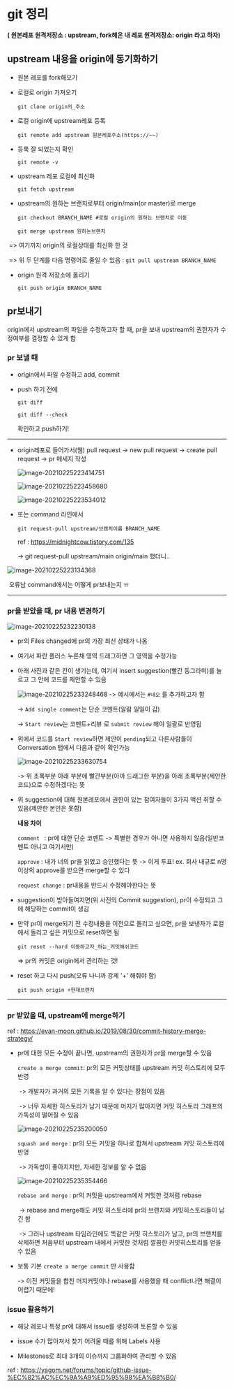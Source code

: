 # git 정리

**( 원본레포 원격저장소 : upstream, fork해온 내 레포 원격저장소: origin 라고 하자)**

## upstream 내용을 origin에 동기화하기

- 원본 레포를 fork해오기

- 로컬로 origin 가져오기

  `git clone origin의_주소`

- 로컬 origin에 upstream레포 등록

  `git remote add upstream 원본레포주소(https://~~)`

- 등록 잘 되었는지 확인

  `git remote -v   `

- upstream 레포 로컬에 최신화

  `git fetch upstream`

- upstream의 원하는 브랜치로부터 origin/main(or master)로 merge

  `git checkout BRANCH_NAME #로컬 origin의 원하는 브랜치로 이동`

  `git merge upstream 원하는브랜치`

​		=> 여기까지 origin의 로컬상태를 최신화 한 것

​		=> 위 두 단계를 다음 명령어로 줄일 수 있음 : `git pull upstream BRANCH_NAME`

- origin 원격 저장소에 올리기

  `git push origin BRANCH_NAME`

## pr보내기

origin에서 upstream의 파일을 수정하고자 할 때, pr을 보내 upstream의 권한자가 수정여부를 결정할 수 있게 함

### pr 보낼 때

- origin에서 파일 수정하고 add, commit

- push 하기 전에

  `git diff`

  `git diff --check`

  확인하고 push하기!

---

- origin레포로 들어가서(웹) pull request -> new pull request -> create pull request -> pr 메세지 작성

  ![image-20210225223414751](C:\Users\user\AppData\Roaming\Typora\typora-user-images\image-20210225223414751.png)

  ![image-20210225223458680](C:\Users\user\AppData\Roaming\Typora\typora-user-images\image-20210225223458680.png)

  ![image-20210225223534012](C:\Users\user\AppData\Roaming\Typora\typora-user-images\image-20210225223534012.png)

- 또는 command 라인에서

  `git request-pull upstream/브랜치이름 BRANCH_NAME`

  ref : https://midnightcow.tistory.com/135

  -> git request-pull upstream/main origin/main 했더니..

![image-20210225223134368](C:\Users\user\AppData\Roaming\Typora\typora-user-images\image-20210225223134368.png)

​			오류남 command에서는 어떻게 pr보내는지 ㅠ

---

### pr을 받았을 때, pr 내용 변경하기

![image-20210225232230138](C:\Users\user\AppData\Roaming\Typora\typora-user-images\image-20210225232230138.png)

- pr의 Files changed에 pr의 가장 최신 상태가 나옴

- 여기서 파란 플러스 누른채 영역 드래그하면 그 영역을 수정가능

- 아래 사진과 같은 칸이 생기는데, 여기서 insert suggestion(빨간 동그라미)를 눌르고 그 안에 코드를 제안할 수 있음

  ![image-20210225233248468](C:\Users\user\AppData\Roaming\Typora\typora-user-images\image-20210225233248468.png)
  -> 예시에서는 `#네오` 를 추가하고자 함

  -> `Add single comment`는 단순 코멘트(알람 일일이 감)

  -> `Start review`는  코멘트+리뷰 로 `submit review` 해야 일괄로 반영됨

- 위에서 코드를 `Start review`하면 제안이 `pending`되고 다른사람들이 Conversation 탭에서 다음과 같이 확인가능

  ![image-20210225233630754](C:\Users\user\AppData\Roaming\Typora\typora-user-images\image-20210225233630754.png)

  -> 위 초록부분 아래 부분에 빨간부분(아까 드래그한 부분)을 아래 초록부분(제안한 코드)으로  수정하겠다는 뜻

- 위 suggestion에 대해 원본레포에서 권한이 있는 참여자들이 3가지 액션 취할 수 있음(제안한 본인은 못함)

  **내용 차이**

  `comment ` : pr에 대한 단순 코멘트 -> 특별한 경우가 아니면 사용하지 않음(일반코멘트 아니고 여기서만)

  `approve` : 내가 너의 pr을 읽었고 승인했다는 뜻 -> 이게 투표! ex. 회사 내규로 n명이상의 approve를 받으면 merge할 수 있다

  `request change` : pr내용을 반드시 수정해야한다는 뜻

- suggestion이 받아들여지면(위 사진의 Commit suggestion), pr이 수정되고 그에 해당하는 commit이 생김 

- 만약 pr이 merge되기 전 수정내용을 이전으로 돌리고 싶으면, pr을 보낸자가 로컬에서 돌리고 싶은 커밋으로 reset하면 됨

  `git reset --hard 이동하고자_하는_커밋해쉬코드`

  => pr의 커밋은 origin에서 관리하는 것!

- reset 하고 다시 push(오류 나니까 강제 '+' 해줘야 함)

  `git push origin +현재브랜치`

---

### pr 받았을 때, upstream에 merge하기

ref : https://evan-moon.github.io/2019/08/30/commit-history-merge-strategy/

- pr에 대한 모든 수정이 끝나면, upstream의 권한자가 pr을 merge할 수 있음

  `create a merge commit`: pr의 모든 커밋상태를 upstream 커밋 히스토리에 모두 반영

  ​	-> 개발자가 과거의 모든 기록을 알 수 있다는 장점이 있음

  ​	-> 너무 자세한 히스토리가 남기 때문에 머지가 많아지면 커밋 히스토리 그래프의 가독성이 떨어질 수 있음

  ![image-20210225235200050](C:\Users\user\AppData\Roaming\Typora\typora-user-images\image-20210225235200050.png)

  `squash and merge` : pr의 모든 커밋을 하나로 합쳐서 upstream 커밋 히스토리에 반영

  ​	-> 가독성이 좋아지지만, 자세한 정보를 알 수 없음

  ![image-20210225235354466](C:\Users\user\AppData\Roaming\Typora\typora-user-images\image-20210225235354466.png)

  `rebase and merge` : pr의 커밋을 upstream에서 커밋한 것처럼 rebase

  ​	-> rebase and merge해도 커밋 히스토리에 pr의 브랜치와 커밋히스토리들이 남긴 함

  ​	-> 그러나 upstream 타임라인에도 똑같은 커밋 히스토리가 남고, pr의 브랜치를 삭제하면 처음부터 upstream 내에서 커밋한 것처럼 깔끔한 커밋히스토리를 얻을 수 있음 

- 보통  기본 `create a merge commit` 만 사용함

  -> 이전 커밋들을 합친 머지커밋이나 rebase를 사용했을 때 conflict나면 해결이 어렵기 때문에!

### issue 활용하기

- 해당 레포나 특정 pr에 대해서 issue를 생성하여 토론할 수 있음
- issue 수가 많아져서 찾기 어려울 때를 위해 Labels 사용

- Milestones로 최대 3개의 이슈까지 그룹화하여 관리할 수 있음

ref : https://yagom.net/forums/topic/github-issue-%EC%82%AC%EC%9A%A9%ED%95%98%EA%B8%B0/

